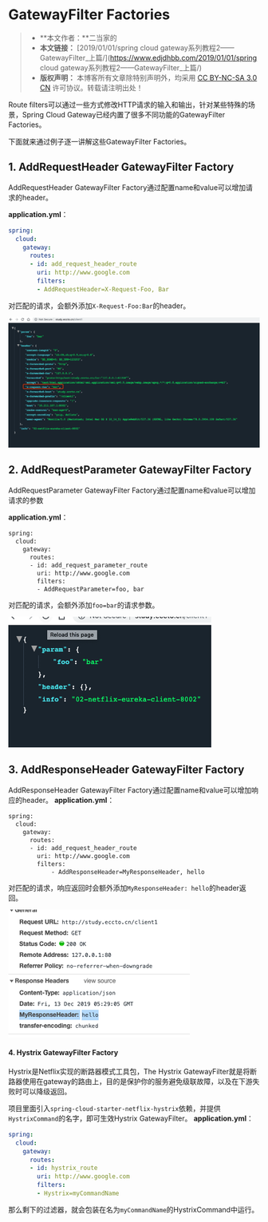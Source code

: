 # GatewayFilter Factories

> - **本文作者：**二当家的
> - **本文链接：** [2019/01/01/spring cloud gateway系列教程2——GatewayFilter_上篇/](https://www.edjdhbb.com/2019/01/01/spring cloud gateway系列教程2——GatewayFilter_上篇/)
> - **版权声明：** 本博客所有文章除特别声明外，均采用 [CC BY-NC-SA 3.0 CN](http://creativecommons.org/licenses/by-nc-sa/3.0/cn/) 许可协议。转载请注明出处！

Route filters可以通过一些方式修改HTTP请求的输入和输出，针对某些特殊的场景，Spring Cloud Gateway已经内置了很多不同功能的GatewayFilter Factories。

下面就来通过例子逐一讲解这些GatewayFilter Factories。

## 1. AddRequestHeader GatewayFilter Factory

AddRequestHeader GatewayFilter Factory通过配置name和value可以增加请求的header。

**application.yml**：

```yaml
spring:
  cloud:
    gateway:
      routes:
      - id: add_request_header_route
        uri: http://www.google.com
        filters:
        - AddRequestHeader=X-Request-Foo, Bar
```

对匹配的请求，会额外添加`X-Request-Foo:Bar`的header。

![image-20191213124926755](assets/image-20191213124926755.png)

## 2. AddRequestParameter GatewayFilter Factory

AddRequestParameter GatewayFilter Factory通过配置name和value可以增加请求的参数

**application.yml**：

```
spring:
  cloud:
    gateway:
      routes:
      - id: add_request_parameter_route
        uri: http://www.google.com
        filters:
        - AddRequestParameter=foo, bar
```

对匹配的请求，会额外添加`foo=bar`的请求参数。

![image-20191213124629007](assets/image-20191213124629007.png)

## 3. AddResponseHeader GatewayFilter Factory

AddResponseHeader GatewayFilter Factory通过配置name和value可以增加响应的header。
**application.yml**：

```
spring:
  cloud:
    gateway:
      routes:
      - id: add_request_header_route
        uri: http://www.google.com
        filters:
        	- AddResponseHeader=MyResponseHeader, hello
```

对匹配的请求，响应返回时会额外添加`MyResponseHeader: hello`的header返回。

![image-20191213132922956](assets/image-20191213132922956.png)

#### 4. Hystrix GatewayFilter Factory

Hystrix是Netflix实现的断路器模式工具包，The Hystrix GatewayFilter就是将断路器使用在gateway的路由上，目的是保护你的服务避免级联故障，以及在下游失败时可以降级返回。

项目里面引入`spring-cloud-starter-netflix-hystrix`依赖，并提供`HystrixCommand`的名字，即可生效Hystrix GatewayFilter。
**application.yml**：

```yaml
spring:
  cloud:
    gateway:
      routes:
      - id: hystrix_route
        uri: http://www.google.com
        filters:
        - Hystrix=myCommandName
```

那么剩下的过滤器，就会包装在名为`myCommandName`的HystrixCommand中运行。